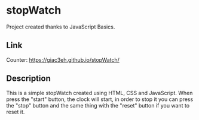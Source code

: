 # stopWatch
Project created thanks to JavaScript Basics.

## Link
Counter: https://giac3eh.github.io/stopWatch/

## Description
This is a simple stopWatch created using HTML, CSS and JavaScript.
When press the "start" button, the clock will start, in order to stop it you can press the "stop" button and the same thing with the "reset" button if you want to reset it.
